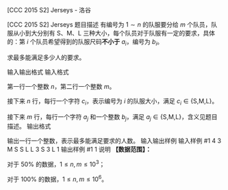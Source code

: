 



[CCC 2015 S2] Jerseys - 洛谷














[CCC 2015 S2] Jerseys
题目描述
有编号为 $1 \sim n$ 的队服要分给 $m$ 个队员，队服从小到大分别有 S、M、L 三种大小，每个队员对于队服有一定的要求，具体的：第 $i$ 个队员希望得到的队服尺码**不小于** $a_{i}$，编号为 $b_{i}$。

求最多能满足多少人的要求。

输入输出格式
输入格式

第一行一个整数 $n$，第二行一个整数 $m$。

接下来 $n$ 行，每行一个字符 $c_{i}$，表示编号为 $i$ 的队服大小，满足 $c_{i} \in \{\text{S,M,L}\}$。

接下来 $m$ 行，每行一个字符 $a_{j}$ 和一个整数 $b_{j}$，满足 $a_{j} \in \{\text{S,M,L}\}$，含义见题目描述。
输出格式

输出一行一个整数，表示最多能满足要求的人数。
输入输出样例
输入样例 #1
4
3
M
S
S
L
L 3
S 3
L 1
输出样例 #1
1
说明
**【数据范围】：**

对于 $50\%$ 的数据，$1 \leq n,m \leq 10^{3}$；

对于 $100\%$ 的数据，$1 \leq n,m \leq 10^{6}$。








